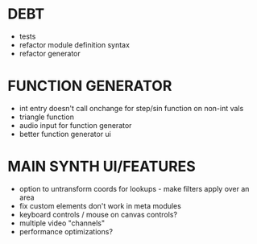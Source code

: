 # DEBT
- tests
- refactor module definition syntax
- refactor generator

# FUNCTION GENERATOR
- int entry doesn't call onchange for step/sin function on non-int vals
- triangle function
- audio input for function generator
- better function generator ui

# MAIN SYNTH UI/FEATURES
- option to untransform coords for lookups - make filters apply over an area
- fix custom elements don't work in meta modules
- keyboard controls / mouse on canvas controls?
- multiple video "channels"
- performance optimizations?
